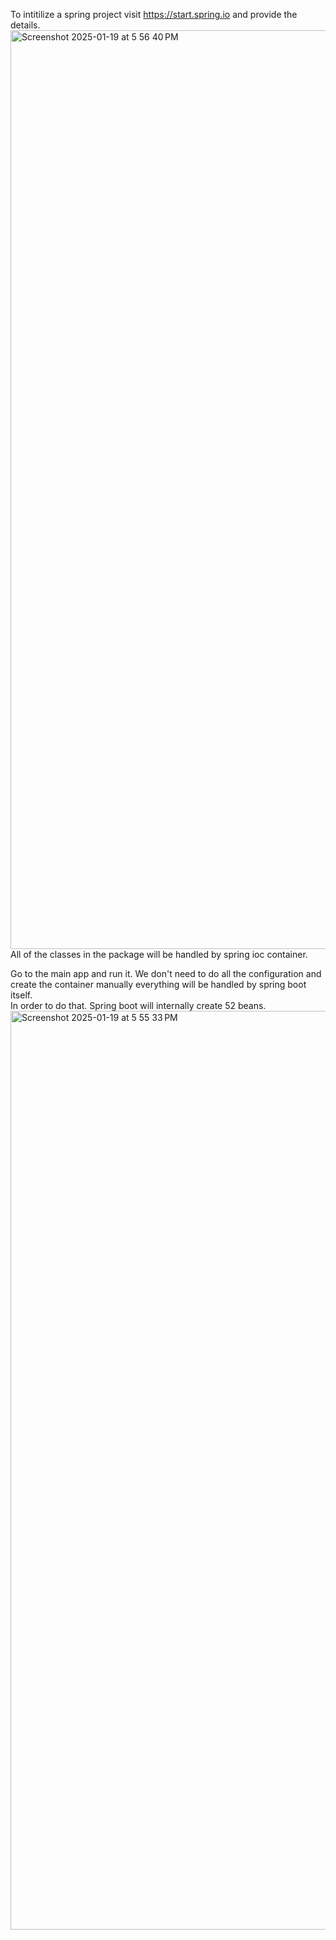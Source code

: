 To intitilize a spring project visit https://start.spring.io and provide the details.<br>
<img width="1470" alt="Screenshot 2025-01-19 at 5 56 40 PM" src="https://github.com/user-attachments/assets/4023635f-2ab0-470e-977e-0ff1978775ff" />
All of the classes in the package will be handled by spring ioc container.<br>

Go to the main app and run it.
We don't need to do all the configuration and create the container manually everything will be handled by spring boot itself. <br>
In order to do that. Spring boot will internally create 52 beans. <br>
<img width="1470" alt="Screenshot 2025-01-19 at 5 55 33 PM" src="https://github.com/user-attachments/assets/51d031a8-af5a-47c5-afba-3d9a122e3575" />

